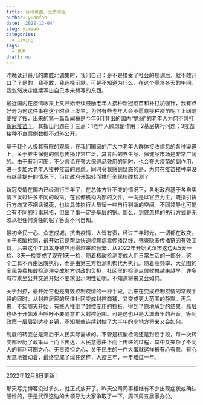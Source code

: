 ```yaml
---
title: 有利可图、无责须担
author: yuanfan
date: '2022-12-04'
slug: yimiao
categories:
  - Living
tags:
  - 思考
draft: no
---
```


昨晚读迅哥儿的南腔北调集时，我问自己：是不是接受了社会的规训后，就不敢开口了？是的，我不敢，我选择沉默。可是不知道为什么，在这个寒冷冬天的午间，我忽然决定继续写出自己本来想写的东西。

<!--more-->

最近国内在疫情政策上又开始继续鼓励老年人接种新冠疫苗和补打加强针，我有点好奇为何这件事在这个时点上发生，为何有些老年人会不愿意接种疫苗呢？上网随便搜了搜，出来的第一篇新闻稿是今年6月登出的[国内“脆弱”的老年人为何不愿打新冠疫苗？](https://view.inews.qq.com/k/20220614A01D1800?web_channel=wap&openApp=false&f=newdc)，其指出问题在于三点：1老年人顾虑副作用；2基层执行问题；3疫苗接种不良案例数据不对外公开。

基于我个人极其有限的观察，在我们国家的广大中老年人群体接收信息的各种渠道上，关于养生保健的信息传播非常广泛，其背后的养生品、保健品市场是非常广阔的。由于有利可图，不少言论在夸大保健品效用的同时，也会夸大疫苗的副作用，进一步加大老年人接种疫苗的顾虑。同时令我感到疑惑的是，为何在疫苗接种率没有继续提升的情况下，当初政府开始转而推行全民核酸检测？

新冠疫情在国内已经流行三年了，在总体方针不变的情况下，各地政府基于各自实情下发过许多不同的政策。在官僚机构内部的文件，一向是以官腔为主，既指引执行方向又不把话说死，也给具体执行人员留一些自行判断的空间。不同领导也可能会有不同的行事风格，但出了事一定是基层的锅。那么，到底怎样的执行方式是无须承担任何责任的呢？答案不问自知。

最初全民一心、众志成城，抗击疫情，人皆有责，经过三年时光，一切都在改变。关于核酸检测，最开始它是帮助快速梳理病毒传播路线、筛查隐匿传播链的有效工具，后来这个工具本身被应用得越来越频繁，从2022年开始武汉市这边从5天一检、3天一检变成了现在1天一检，随着核酸检测变成人们日常生活的一部分，这个工具不再由医院执行，而是由第三方检测机构代为执行。随着高频率、大范围的全民免费核酸检测演变成地方财政的负担，社区里的检测点位收摊越来越早，许多城市乘坐公共交通开始不要求出示阴性证明。不知道将来又会如何。

关于封控，最开始它也是有效控制疫情的一种手段，后来在变成控制疫情的常规手段的同时，从封控居民的居住社区变成封控商铺，又变成更大范围的静默。再后来，不知哪天开始，有些人推倒了封控专用的挡板，得到了原地解封的结果，高层也终于开始发声呼吁不要随意扩大封控范围。可是这也只是大城市里的声音，等到政策一层层到达小乡镇，不知那些连续封控了大半年的小地方将来又会如何。

制度的转变总是滞后于人民实际需求的。不管是核酸检测还是封控手段，每一次转变都经历了政策从上而下传达、人民意愿由下而上传递的过程，其中又夹杂了不同人的有利可图之心、无责须担之心，关于民生的一件大事就这样被有心有意、有心无意地推动着，最终变成了现在这样，大疫三年，一年难过一年。

-----------------------

2022年12月8日更新：

那天写完博客没过多久，就正式放开了。昨天公司同事相继有不少出现症状或确认阳性的，于是武汉这边的大领导为大家争取了一下，周四周五居家办公。
